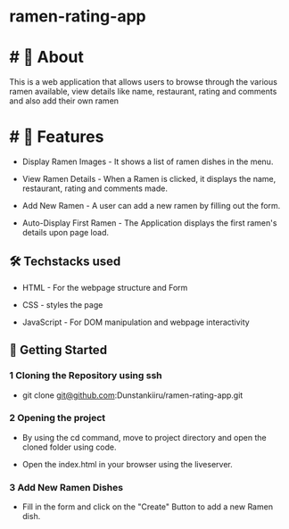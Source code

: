 # ramen-rating-app

# # 📌 About
This is a web application that allows users to browse through the various ramen available, view details like name, restaurant, rating and comments and also add their own ramen

# # 📜 Features

- Display Ramen Images - It shows a list of ramen dishes in the menu.

- View Ramen Details - When a Ramen is clicked, it displays the name, restaurant, rating and comments made.

- Add New Ramen -  A user can add a new ramen by filling out the form.

- Auto-Display First Ramen - The Application displays the first ramen's details upon page load.

## 🛠️  Techstacks used

- HTML - For the webpage structure and Form

- CSS - styles the page

- JavaScript - For DOM manipulation and webpage interactivity

## 🚀 Getting Started

### 1 Cloning the Repository using ssh

-   git clone git@github.com:Dunstankiiru/ramen-rating-app.git

### 2 Opening the project

-   By using the cd command, move to project directory and open the cloned folder using code.

- Open the index.html in your browser using the liveserver.

### 3 Add New Ramen Dishes

- Fill in the form and click on the "Create" Button to add a new Ramen dish.